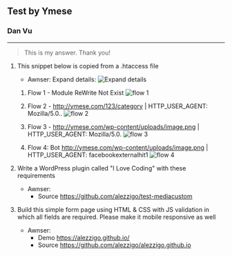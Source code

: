 ## Test by Ymese
### Dan Vu
-----
> This is my answer. Thank you!

1. This snippet below is copied from a .htaccess file
    
    - Awnser: Expand details:
        ![Expand details][logo]


    1. Flow 1 - Module ReWrite Not Exist
        ![flow 1][case1]

    
    2. Flow 2 - http://ymese.com/123/category | HTTP_USER_AGENT: Mozilla/5.0..
        ![flow 2][case2]
    

    3. Flow 3 - http://ymese.com/wp-content/uploads/image.png | HTTP_USER_AGENT: Mozilla/5.0.
        ![flow 3][case3]
    

    4. Flow 4: Bot  http://ymese.com/wp-content/uploads/image.png | HTTP_USER_AGENT: facebookexternalhit1
        ![flow 4][case4]

[logo]: https://alezzigo.github.io/assets/images/expand-details.png "Expand details"
[case1]: https://alezzigo.github.io/assets/images/case1.png "Case 1"
[case2]: https://alezzigo.github.io/assets/images/case2.png "Case 2"
[case3]: https://alezzigo.github.io/assets/images/case3.png "Case 3"
[case4]: https://alezzigo.github.io/assets/images/case4.png "Case 4"


2. Write a WordPress plugin called "I Love Coding" with these requirements

    - Awnser: 
        - Source https://github.com/alezzigo/test-mediacustom

3. Build this simple form page using HTML & CSS with JS validation in which all
fields are required. Please make it mobile responsive as well

    - Awnser:
        - Demo https://alezzigo.github.io/
        - Source https://github.com/alezzigo/alezzigo.github.io
